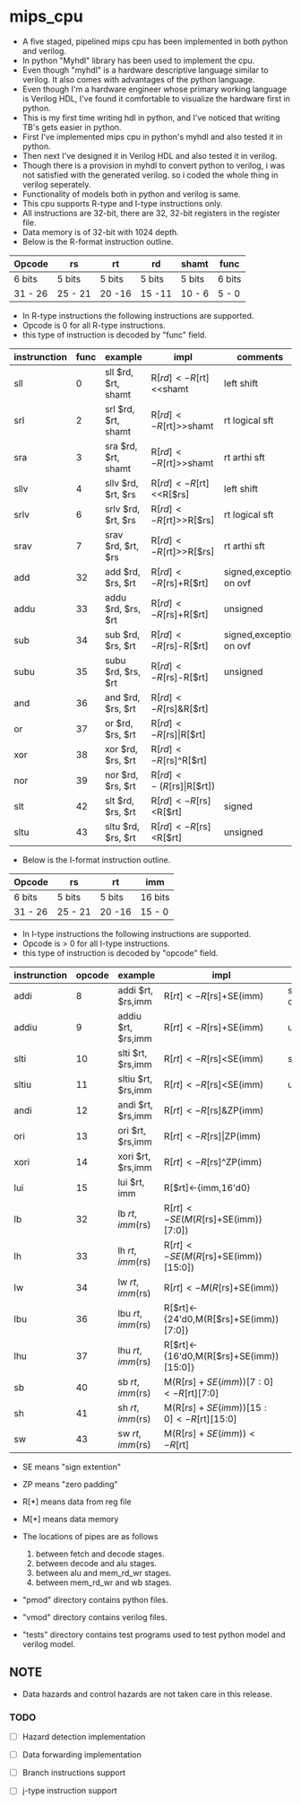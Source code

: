 # mips_cpu

* A five staged, pipelined mips cpu has been implemented in both python and verilog.
* In python "Myhdl" library has been used to implement the cpu.
* Even though "myhdl" is a hardware descriptive language similar to verilog. It also comes with advantages of the python language.
* Even though I'm a hardware engineer whose primary working language is Verilog HDL, I've found it comfortable to visualize the hardware first in python.
* This is my first time writing hdl in python, and I've noticed that writing TB's gets easier in python.
* First I've implemented mips cpu in python's myhdl and also tested it in python.
* Then next I've designed it in Verilog HDL and also tested it in verilog.
* Though there is a provision in myhdl to convert python to verilog, i was not satisfied with the generated verilog. so i coded the whole thing in verilog seperately.
* Functionality of models both in python and verilog is same.
* This cpu supports R-type and I-type instructions only.
* All instructions are 32-bit, there are 32, 32-bit registers in the register file.
* Data memory is of 32-bit with 1024 depth.
* Below is the R-format instruction outline.

|   Opcode  |   rs   |  rt   |  rd   |  shamt   |   func    |
|-----------|--------|-------|-------|----------|-----------|
|   6 bits  | 5 bits | 5 bits| 5 bits|   5 bits |   6 bits  |
| 31 -   26 | 25 - 21| 20 -16| 15 -11| 10 - 6   | 5 - 0     |  

* In R-type instructions the following instructions are supported.
* Opcode is 0 for all R-type instructions.
* this type of instruction is decoded by "func" field.

|   instrunction    |   func    |   example          |    impl                |   comments    |
|-------------------|-----------|--------------------|------------------------|---------------|
|   sll             |   0       |sll $rd,  $rt, shamt| R[$rd] <- R[$rt]<<shamt| left shift    |
|   srl             |   2       |srl $rd,  $rt, shamt| R[$rd] <- R[$rt]>>shamt| rt logical sft|
|   sra             |   3       |sra $rd,  $rt, shamt| R[$rd] <- R[$rt]>>shamt| rt arthi sft  |
|   sllv            |   4       |sllv $rd,  $rt, $rs | R[$rd] <-R[$rt]<<R[$rs]| left shift    |
|   srlv            |   6       |srlv $rd,  $rt, $rs | R[$rd] <-R[$rt]>>R[$rs]| rt logical sft|
|   srav            |   7       |srav $rd,  $rt, $rs | R[$rd] <-R[$rt]>>R[$rs]| rt arthi sft  |
|   add             |   32      |add  $rd, $rs, $rt  | R[$rd]<-R[$rs]+R[$rt]  | signed,exception on ovf|
|   addu            |   33      |addu $rd, $rs, $rt  | R[$rd]<-R[$rs]+R[$rt]  | unsigned      |
|   sub             |   34      |sub  $rd, $rs, $rt  | R[$rd]<-R[$rs]-R[$rt]  | signed,exception on ovf|
|   subu            |   35      |subu $rd, $rs, $rt  | R[$rd]<-R[$rs]-R[$rt]  | unsigned      |
|   and             |   36      |and  $rd, $rs, $rt  | R[$rd]<-R[$rs]&R[$rt]  |               |
|   or              |   37      |or   $rd, $rs, $rt  | R[$rd]<-R[$rs]\|R[$rt] |               |
|   xor             |   38      |xor  $rd, $rs, $rt  | R[$rd]<-R[$rs]^R[$rt]  |               |
|   nor             |   39      |nor  $rd, $rs, $rt  |R[$rd]<-~(R[$rs]\|R[$rt])|               |
|   slt             |   42      |slt  $rd, $rs, $rt  | R[$rd]<-R[$rs]<R[$rt]  |signed         |
|   sltu            |   43      |sltu $rd, $rs, $rt  | R[$rd]<-R[$rs]<R[$rt]  |unsigned       |


* Below is the I-format instruction outline.

|   Opcode  |   rs   |  rt   |  imm   |
|-----------|--------|-------|--------|
|   6 bits  | 5 bits | 5 bits| 16 bits|
| 31 -   26 | 25 - 21| 20 -16| 15 - 0 |  

* In I-type instructions the following instructions are supported.
* Opcode is > 0 for all I-type instructions.
* this type of instruction is decoded by "opcode" field.

|   instrunction    |   opcode  |   example        |    impl                                |   comments    |
|-------------------|-----------|------------------|----------------------------------------|---------------|
|   addi            |   8       |addi  $rt, $rs,imm| R[$rt] <-R[$rs]+SE(imm)                | signed,exception on ovf|
|   addiu           |   9       |addiu $rt, $rs,imm| R[$rt] <-R[$rs]+SE(imm)                | unsigned      |
|   slti            |  10       |slti  $rt, $rs,imm| R[$rt] <-R[$rs]<SE(imm)                | signed        |
|   sltiu           |  11       |sltiu $rt, $rs,imm| R[$rt] <-R[$rs]<SE(imm)                | unsigned      |
|   andi            |  12       |andi  $rt, $rs,imm| R[$rt] <-R[$rs]&ZP(imm)                |               |
|   ori             |  13       |ori   $rt, $rs,imm| R[$rt] <-R[$rs]\|ZP(imm)               |               |
|   xori            |  14       |xori  $rt, $rs,imm| R[$rt] <-R[$rs]^ZP(imm)                |               |
|   lui             |  15       |lui   $rt, imm    | R[$rt]<-{imm,16'd0}                    |               |
|   lb              |  32       |lb    $rt,imm($rs)| R[$rt]<-SE(M(R[$rs]+SE(imm))[7:0])     |               | 
|   lh              |  33       |lh    $rt,imm($rs)| R[$rt]<-SE(M(R[$rs]+SE(imm))[15:0])    |               |
|   lw              |  34       |lw    $rt,imm($rs)| R[$rt]<-M(R[$rs]+SE(imm))              |               |  
|   lbu             |  36       |lbu   $rt,imm($rs)| R[$rt]<-{24'd0,M(R[$rs]+SE(imm))[7:0]} |               |    
|   lhu             |  37       |lhu   $rt,imm($rs)| R[$rt]<-{16'd0,M(R[$rs]+SE(imm))[15:0]}|               |    
|   sb              |  40       |sb    $rt,imm($rs)| M(R[$rs]+SE(imm))[7:0] <- R[$rt][7:0]  |               |
|   sh              |  41       |sh    $rt,imm($rs)| M(R[$rs]+SE(imm))[15:0]<- R[$rt][15:0] |               |
|   sw              |  43       |sw    $rt,imm($rs)| M(R[$rs]+SE(imm))<- R[$rt]             |               |

* SE means "sign extention"
* ZP means "zero padding"
* R[\*] means data from reg file
* M[\*] means data memory
* The locations of pipes are as follows 
    1. between fetch and decode stages.
    2. between decode and alu stages.
    3. between alu and mem_rd_wr stages.
    4. between mem_rd_wr and wb stages.

* "pmod" directory contains python files.
* "vmod" directory contains verilog files.
* "tests" directory contains test programs used to test python model and verilog model.
## NOTE
* Data hazards and control hazards are not taken care in this release.
### TODO
- [ ] Hazard detection implementation
- [ ] Data forwarding implementation
- [ ] Branch instructions support
- [ ] j-type instruction support



